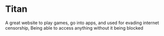 # Titan
A great website to play games, go into apps, and used for evading internet censorship, Being able to access anything without it being blocked
